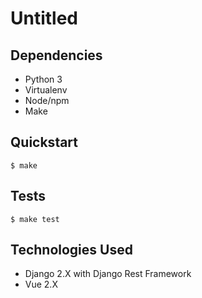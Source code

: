 # Untitled

## Dependencies
- Python 3
- Virtualenv
- Node/npm
- Make

## Quickstart
```
$ make
```

## Tests
```
$ make test
```

## Technologies Used
- Django 2.X with Django Rest Framework
- Vue 2.X